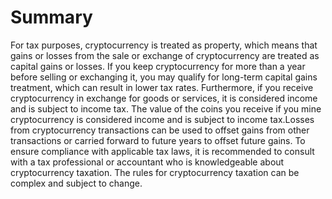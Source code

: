 # Summary

For tax purposes, cryptocurrency is treated as property, which means that gains or losses from the sale or exchange of cryptocurrency are treated as capital gains or losses. If you keep cryptocurrency for more than a year before selling or exchanging it, you may qualify for long-term capital gains treatment, which can result in lower tax rates. Furthermore, if you receive cryptocurrency in exchange for goods or services, it is considered income and is subject to income tax. The value of the coins you receive if you mine cryptocurrency is considered income and is subject to income tax.Losses from cryptocurrency transactions can be used to offset gains from other transactions or carried forward to future years to offset future gains. To ensure compliance with applicable tax laws, it is recommended to consult with a tax professional or accountant who is knowledgeable about cryptocurrency taxation. The rules for cryptocurrency taxation can be complex and subject to change.

